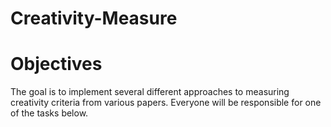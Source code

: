 # Creativity-Measure

# Objectives 
The goal is to implement several different approaches to measuring creativity criteria from various papers. Everyone will be responsible for one of the tasks below.
